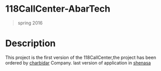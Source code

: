 # 118CallCenter-AbarTech
>spring 2016
# Description
This project is the first version of the 118CallCenter,the project has been ordered by [charbidar](https://charbidar.com/software/) Company. last version of application in [shenasa](https://cafebazaar.ir/app/abartech.mobile.callcenter118)
